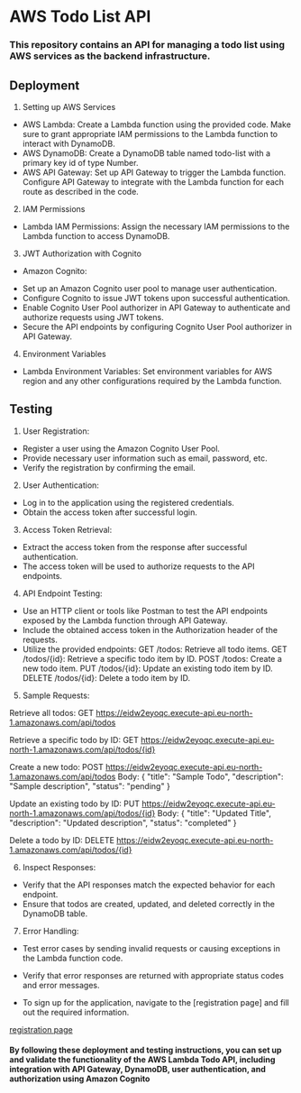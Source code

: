 <h1>AWS Todo List API</h1>
<h3>This repository contains an API for managing a todo list using AWS services as the backend infrastructure.</h3>


<h2>Deployment</h2>

1. Setting up AWS Services
* AWS Lambda:
Create a Lambda function using the provided code. Make sure to grant appropriate IAM permissions to the Lambda function to interact with DynamoDB.
* AWS DynamoDB:
Create a DynamoDB table named todo-list with a primary key id of type Number.
* AWS API Gateway:
Set up API Gateway to trigger the Lambda function.
Configure API Gateway to integrate with the Lambda function for each route as described in the code.

2. IAM Permissions
* Lambda IAM Permissions:
Assign the necessary IAM permissions to the Lambda function to access DynamoDB. 

3. JWT Authorization with Cognito
* Amazon Cognito:
- Set up an Amazon Cognito user pool to manage user authentication.
- Configure Cognito to issue JWT tokens upon successful authentication.
- Enable Cognito User Pool authorizer in API Gateway to authenticate and authorize requests using JWT tokens.
- Secure the API endpoints by configuring Cognito User Pool authorizer in API Gateway.

4. Environment Variables
* Lambda Environment Variables:
Set environment variables for AWS region and any other configurations required by the Lambda function.

<h2>Testing</h2>

1. User Registration:
* Register a user using the Amazon Cognito User Pool.
* Provide necessary user information such as email, password, etc.
* Verify the registration by confirming the email.

2. User Authentication:
* Log in to the application using the registered credentials.
* Obtain the access token after successful login.

3. Access Token Retrieval:
* Extract the access token from the response after successful authentication.
* The access token will be used to authorize requests to the API endpoints.

4. API Endpoint Testing:
* Use an HTTP client or tools like Postman to test the API endpoints exposed by the Lambda function through API Gateway.
* Include the obtained access token in the Authorization header of the requests.
* Utilize the provided endpoints:
GET /todos: Retrieve all todo items.
GET /todos/{id}: Retrieve a specific todo item by ID.
POST /todos: Create a new todo item.
PUT /todos/{id}: Update an existing todo item by ID.
DELETE /todos/{id}: Delete a todo item by ID.

5. Sample Requests:

Retrieve all todos:
GET https://eidw2eyoqc.execute-api.eu-north-1.amazonaws.com/api/todos

Retrieve a specific todo by ID:
GET https://eidw2eyoqc.execute-api.eu-north-1.amazonaws.com/api/todos/{id}

Create a new todo:
POST https://eidw2eyoqc.execute-api.eu-north-1.amazonaws.com/api/todos
Body:
{
  "title": "Sample Todo",
  "description": "Sample description",
  "status": "pending"
}

Update an existing todo by ID:
PUT https://eidw2eyoqc.execute-api.eu-north-1.amazonaws.com/api/todos/{id}
Body:
{
  "title": "Updated Title",
  "description": "Updated description",
  "status": "completed"
}

Delete a todo by ID:
DELETE https://eidw2eyoqc.execute-api.eu-north-1.amazonaws.com/api/todos/{id}

6. Inspect Responses: 
* Verify that the API responses match the expected behavior for each endpoint. 
* Ensure that todos are created, updated, and deleted correctly in the DynamoDB table.

7. Error Handling: 
* Test error cases by sending invalid requests or causing exceptions in the Lambda function code. 
* Verify that error responses are returned with appropriate status codes and error messages.



* To sign up for the application, navigate to the [registration page] and fill out the required information.

[registration page](https://todo-lis.auth.eu-north-1.amazoncognito.com/signup?client_id=5vve39uvnijrl3isra3vinv2bo&response_type=token&scope=email+openid+phone&redirect_uri=https%3A%2F%2Feidw2eyoqc.execute-api.eu-north-1.amazonaws.com%2Fapi%2Ftodos)



<h4>By following these deployment and testing instructions, you can set up and validate the functionality of the AWS Lambda Todo API, including integration with API Gateway, DynamoDB, user authentication, and authorization using Amazon Cognito</h4>



